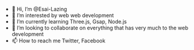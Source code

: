 - 👋 Hi, I’m @Esai-Lazing
- 👀 I’m interested by web web development
- 🌱 I’m currently learning Three.js, Gsap, Node.js
- 💞️ I’m looking to collaborate on everything that has very much to the web development
- 📫 How to reach me <a herf="https://twitter.com/Ryanlaz2">Twitter</a>, <a herf="https://www.facebook.com/esaie.lazinge/">Facebook</a>

<!---
Esai-Lazing/Esai-Lazing is a ✨ special ✨ repository because its `README.md` (this file) appears on your GitHub profile.
You can click the Preview link to take a look at your changes.
--->
